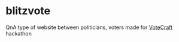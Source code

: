 # blitzvote
QnA type of website between politicians, voters made for [VoteCraft](https://ec.europa.eu/lithuania/events/votecraft-hakatonas_lt) hackathon
